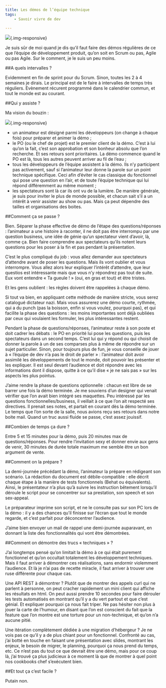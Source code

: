 ```yaml
---
title: Les démos de l’équipe technique
tags:
    - Savoir vivre de dev

---
```


![](/images/demo1.jpg){.img-responsive}

Je suis sûr de moi quand je dis qu’il faut faire des démos régulières de ce que l’équipe de développement produit, qu’on soit en Scrum ou pas, Agile ou pas Agile. Sur le comment, je le suis un peu moins.


<!--more-->

##A quels intervalles ?

Evidemment en fin de sprint pour du Scrum. Sinon, toutes les 2 à 4 semaines je dirais. Le principal est de le faire à intervalles de temps très réguliers. Evènement récurent programmé dans le calendrier commun, et tout le monde est au courant.

##Qui y assiste ?

Ma vision du bouzin :

![](/images/demo2.jpg){.img-responsive}

* un animateur est désigné parmi les développeurs (on change à chaque fois) pour préparer et animer la démo ;
* le PO (ou le chef de projet) est le premier client de la démo. C’est à lui qu’on la fait, c’est son approbation et son bonheur absolu que l’on recherche. Et ses retours sont prioritaires. La démo commence quand le PO est là, tous les autres peuvent arriver au fil de l’eau ;
* tous les développeurs de l’équipe assistent à la démo. Ils n’y participent pas activement, sauf si l’animateur leur donne la parole sur un point technique spécifique. Ceci afin d’éviter le cas classique du fonctionnel qui pose une question en l’air, et de toute l’équipe technique qui lui répond différemment au même moment ;
* les spectateurs sont là car ils ont vu de la lumière. De manière générale, je suis pour inviter le plus de monde possible, et chacun sait s’il a un intérêt à venir assister au show ou pas. Mais ça peut dépendre des tailles et organisations des boites.


##Comment ça se passe ?

Bien. Séparer la phase effective de démo de l’étape des questions/réponses : l’animateur a une histoire à raconter, il ne doit pas être interrompu par une question business, une idée de génie qu’un spectateur vient d’avoir, là, comme ça. Bien faire comprendre aux spectateurs qu’ils notent leurs questions pour les poser à la fin et pas pendant la présentation.

C’est le plus compliqué du job : vous allez demander aux spectateurs d’attendre avant de poser les questions. Mais ils vont oublier et vous interrompre. Vous allez alors leur expliquer l’intérêt d’attendre, que leur questios est intéressante mais que vous n’y répondrez pas tout de suite. Eux vont entendre « Ta gueule ! » (oui, en gras et tout) et être tristes.

Et les gens oublient : les règles doivent être rappelées à chaque démo.

Si tout va bien, en appliquant cette méthode de manière stricte, vous serez catalogué dictateur nazi. Mais vous assurerez une démo courte, rythmée, qui a du punch (pas la boisson, enfin si vous voulez, pourquoi pas), et qui facilite la phase des questions : les moins importantes sont déjà oubliées par ceux qui voulaient les formuler, les plus intéressantes restent.

Pendant la phase de questions/réponses, l’animateur reste à son poste et doit cadrer les débats : le PO en priorité lui pose les questions, puis les spectateurs dans un second temps. C’est lui qui y répond ou qui choisit de donner la parole à un de ses comparses plus à même de répondre sur un sujet particulier. Sinon, pour toujours plus de fun, je vous conseille de jouer à « l’équipe de dev n’a pas le droit de parler » : l’animateur doit avoir assimilé les développements de tout le monde, doit pouvoir les présenter et les expliquer. Il est seul devant l’audience et doit répondre avec les informations dont il dispose, quitte à ce qu’il dise « je ne sais pas » sur les aspects les plus pointus.

J’aime rendre la phase de questions optionnelle : chacun est libre de se barrer une fois la démo terminée. Je me souviens d’un designer qui venait vérifier que l’on avait bien intégré ses maquettes. Peu intéressé par les questions fonctionnelles/business, il veillait à ce que l’on ait respecté ses directives. Il prenait ses notes, et partait en courant dès la démo terminée. Le temps que l’on sorte de la salle, nous avions reçu ses retours dans notre boite mail. Quand un truc aussi fluide se passe, c’est assez jouissif.

##Combien de temps ça dure ?

Entre 5 et 15 minutes pour la démo, puis 20 minutes max de questions/réponses. Pour rendre l’invitation sexy et donner envie aux gens de venir, 30 minutes de durée totale maximum me semble être un bon argument de vente.

##Comment on la prépare ?

La demi-journée précédant la démo, l’animateur la prépare en rédigeant son scénario. La rédaction du document est débile-compatible : elle décrit chaque étape à la manière de tests fonctionnels (Behat ou équivalents). Ainsi, le présentateur n’a plus qu’à suivre les instruction bêtement lorsqu’il déroule le script pour se concentrer sur sa prestation, son speech et son sex-appeal.

Le préparateur imprime son script, et ne le consulte pas sur son PC lors de la démo : il y a des chances qu’il finisse sur l’écran que tout le monde regarde, et c’est parfait pour déconcentrer l’audience.

J’aime bien envoyer un mail de rappel une demi-journée auparavant, en donnant la liste des fonctionnalités qui vont être démontrées.

##Comment on démontre des trucs « techniques » ?

J’ai longtemps pensé qu’on limitait la démo à ce qui était purement fonctionnel et qu’on occultait totalement les développement techniques. Mais il faut arriver à démontrer ces réalisations, sans endormir violemment l’audience. Et là je n’ai pas de recette miracle, il faut arriver à trouver une ruse différente pour chaque cas.

Une API REST à démontrer ? Plutôt que de montrer des appels curl qui ne parlent à personne, on peut cracher rapidement un mini client qui affiche les résultats en html. On peut aussi prendre 10 secondes pour faire dérouler les tests automatisés en montrant qu’il y a du vert partout et que c’est génial. Et expliquer pourquoi ça nous fait triper. Ne pas hésiter non plus à jouer la carte de l’humour, en disant que l’on est conscient du fait que la feature que l’on montre est une torture pour un non-technique, et qu’on n’a aucune pitié.

Une itération complètement dédiée à une migration d’hébergeur ? Je ne vois pas ce qu’il y a de plus chiant pour un fonctionnel. Confronté au cas, j’ai botté en touche en faisant une présentation avec slides, montrant les enjeux, le besoin de migrer, le planning, pourquoi ça nous prend du temps, etc. Ce n’est pas du tout ce que devrait être une démo, mais pour ce coup là, j’ai trouvé ça plus judicieux à ce moment là que de montrer à quel point nos cookbooks chef s’exécutent bien.

##Et tout ça c’est facile ?

Putain non.
